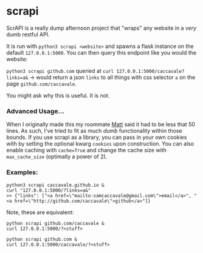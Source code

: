 # scrapi

ScrAPI is a really dump afternoon project that "wraps" any website in a _very_ dumb restful API.

It is run with `python3 scrapi <website>` and spawns a flask instance on the default `127.0.0.1:5000`.  You can then query this endpoint like you would the website:

`python3 scrapi github.com` queried at `curl 127.0.0.1:5000/caccavale?links=a&` -> would return a json `links` to all things with css selector `a` on the page `github.com/caccavale`.

You might ask why this is useful.  It is not.

### Advanced Usage...
When I originally made this my roommate [Matt](https://github.com/mattrberry) said it had to be less that 50 lines.  As such, I've tried to fit as much _dumb_ functionality within those bounds.  If you use scrapi as a library, you can pass in your own cookies with by setting the optional kwarg `cookies` upon construction.  You can also enable caching with `cache=True` and change the cache size with `max_cache_size` (optimally a power of 2).

### Examples:
```
python3 scrapi caccavale.github.io &
curl "127.0.0.1:5000/?links=a&"
>> {"links": ["<a href=\"mailto:samcaccavale@gmail.com\">email</a>", "<a href=\"http://github.com/caccavale\">github</a>"]}
```

Note, these are equivalent:
```
python scrapi github.com/caccavale &
curl 127.0.0.1:5000/?<stuff>
```

```
python scrapi github.com &
curl 127.0.0.1:5000/caccavale/?<stuff>
```
